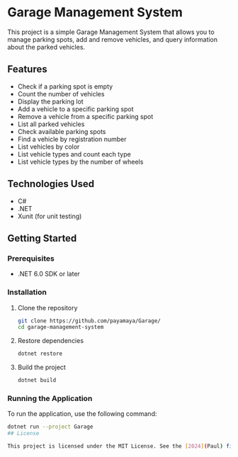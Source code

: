 # Garage Management System

This project is a simple Garage Management System that allows you to manage parking spots, add and remove vehicles, and query information about the parked vehicles.

## Features

- Check if a parking spot is empty
- Count the number of vehicles
- Display the parking lot
- Add a vehicle to a specific parking spot
- Remove a vehicle from a specific parking spot
- List all parked vehicles
- Check available parking spots
- Find a vehicle by registration number
- List vehicles by color
- List vehicle types and count each type
- List vehicle types by the number of wheels

## Technologies Used

- C#
- .NET
- Xunit (for unit testing)

## Getting Started

### Prerequisites

- .NET 6.0 SDK or later

### Installation

1. Clone the repository
    ```bash
    git clone https://github.com/payamaya/Garage/
    cd garage-management-system
    ```

2. Restore dependencies
    ```bash
    dotnet restore
    ```

3. Build the project
    ```bash
    dotnet build
    ```

### Running the Application

To run the application, use the following command:
```bash
dotnet run --project Garage
## License

This project is licensed under the MIT License. See the [2024](Paul) file for details.
